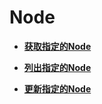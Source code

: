 # Node<a name="cce_02_0177"></a>

-   **[获取指定的Node](获取指定的Node.md)**  

-   **[列出指定的Node](列出指定的Node.md)**  

-   **[更新指定的Node](更新指定的Node.md)**  


